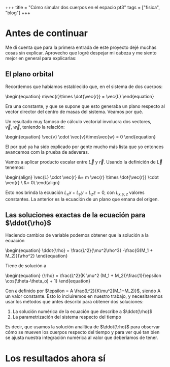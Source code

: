 +++
title = "Cómo simular dos cuerpos en el espacio pt3"
tags = ["fisica", "blog"]
+++

# Antes de continuar

Me di cuenta que para la primera entrada de este proyecto dejé muchas cosas sin explicar. Aprovecho que logré despejar mi cabeza y me siento mejor en general para explicarlas:

## El plano orbital

Recordemos que habíamos establecido que, en el sistema de dos cuerpos:

\begin{equation}
    m\vec{r}\times \dot{\vec{r}} = \vec{L}
\end{equation}

Era una constante, y que se supone que esto generaba un plano respecto al vector director del centro de masas del sistema. Veamos por qué.

Un resultado muy famoso de cálculo vectorial involucra dos vectores, $\vec{v},\ \vec{w}$, teniendo la relación:

\begin{equation}
    \vec{v} \cdot \vec{v}\times\vec{w} = 0
\end{equation}

El por qué ya ha sido explicado por gente mucho más lista que yo entonces avancemos com la prueba de adeveras.

Vamos a aplicar producto escalar entre $\vec{L}$ y $\vec{r}$. Usando la definición de $\vec{L}$ tenemos:

\begin{align}
    \vec{L} \cdot \vec{r} &= m \vec{r} \times  \dot{\vec{r}} \cdot \vec{r}  \\
    &= 0\\
\end{align}

Esto nos brinda la ecuación $L_x x + L_y y + L_z z = 0$, con $L_{x,y,z}$ valores constantes. La anterior es la ecuación de un plano que emana del origen.

## Las soluciones exactas de la ecuación para $\ddot{\rho}$

Haciendo cambios de variable podemos obtener que la solución a la ecuación

\begin{equation}
    \ddot{\rho} = \frac{L^2}{\mu^2\rho^3} -\frac{G(M_1 + M_2)}{\rho^2}
\end{equation}

Tiene de solución a

\begin{equation}
    {\rho} = \frac{L^2}{K \mu^2 (M_1 + M_2)}\frac{1}{\epsilon \cos(\theta-\theta_o) + 1}
\end{equation}

Con $\epsilon$ definido por $\epsilon = A \frac{L^2}{K\mu^2(M_1+M_2)}$, siendo A un valor constante. Esto lo incluiremos en nuestro trabajo, y necesitaremos usar los métodos que antes describí para obtener dos soluciones:

1. La solución numérica de la ecuación que describe a $\ddot{\rho}$
2. La parametrización del sistema respecto del tiempo

Es decir, que usamos la solución analítica de $\ddot{\rho}$ para observar cómo se mueven los cuerpos respecto del tiempo y para ver qué tan bien se ajusta nuestra integración numérica al valor que deberíamos de tener.   

# Los resultados ahora sí

